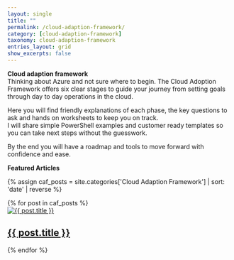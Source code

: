 ```yaml
---
layout: single
title: ""
permalink: /cloud-adaption-framework/
category: [cloud-adaption-framework]
taxonomy: cloud-adaption-framework
entries_layout: grid
show_excerpts: false
---
```

**Cloud adaption framework**<br>
Thinking about Azure and not sure where to begin. The Cloud Adoption Framework offers six clear stages to guide your journey from setting goals through day to day operations in the cloud. 

Here you will find friendly explanations of each phase, the key questions to ask and hands on worksheets to keep you on track.<br>
I will share simple PowerShell examples and customer ready templates so you can take next steps without the guesswork. 

By the end you will have a roadmap and tools to move forward with confidence and ease.

**Featured Articles**

{% assign caf_posts = site.categories['Cloud Adaption Framework'] | sort: 'date' | reverse %}

<div class="grid__wrapper">
  {% for post in caf_posts %}
  <article class="archive__item">
    <a class="archive__item-teaser" href="{{ post.url | relative_url }}">
      <img src="{{ (post.teaser | default: site.teaser) | relative_url }}" alt="{{ post.title }}">
    </a>
    <h2 class="archive__item-title no_toc">
      <a href="{{ post.url | relative_url }}">{{ post.title }}</a>
    </h2>
  </article>
  {% endfor %}
</div>



